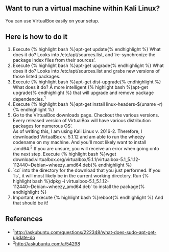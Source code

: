 <!-- title:VirtualBox on Kali-Linux -->

<h2 class="section-heading">Want to run a virtual machine within Kali Linux?</h2>

<p>You can use VirtualBox easily on your setup.</p>

<h2 class="section-heading">Here is how to do it</h2>

<ol>
	<li>Execute {% highlight bash %}apt-get update{% endhighlight %} What does it do? Looks into /etc/apt/sources.list, and ‘re-synchronize the package index files from their sources’.</li>
	<li>Execute {% highlight bash %}apt-get upgrade{% endhighlight %} What does it do? Looks into /etc/apt/sources.list and grabs new versions of those listed packages.</li>
	<li>Execute {% highlight bash %}apt-get dist-upgrade{% endhighlight %} What does it do? A more intelligent {% highlight bash %}apt-get upgrade{% endhighlight %} that will upgrade and remove package dependencies.<sup>1</sup></li>
	<li>Execute {% highlight bash %}apt-get install linux-headers-$(uname -r){% endhighlight %}</li>
	<li>Go to the VirtualBox downloads page. Checkout the various versions.  Every released version of VirtualBox will have various distribution packages for numerous OS’. <br>As of writing this, I am using Kali Linux v. 2016-2. Therefore, I downloaded VirtualBox v. 5.1.12 and am able to run the wheezy codename on my machine. And you'll most likely want to install .amd64.<sup>2</sup> If you are unsure, you will receive an error when going onto the next step. Execute {% highlight bash %}wget download.virtualbox.org/virtualbox/5.1.1/virtualbox-5.1_5.1.12-112440~Debian~wheezy_amd64.deb{% endhighlight %} 
	</li>
	<li>`cd` into the directory for the download that you just performed.  If you `ls`, it will most likely be in the current working directory. Run  {% highlight bash %}dpkg -i virtualbox-5.1_5.1.12-112440~Debian~wheezy_amd64.deb` to install the package{% endhighlight %}</li>
	<li>Important, execute {% highlight bash %}reboot{% endhighlight %} And that should be it! </li>
</ol>

<h2 class="section-heading">References</h2>
<ul>
	<li>
		<sup>1</sup><a href="http://askubuntu.com/questions/222348/what-does-sudo-apt-get-update-do">http://askubuntu.com/questions/222348/what-does-sudo-apt-get-update-do</a>
	</li>
	<li>
		<sup>2</sup><a href="http://askubuntu.com/a/54298">http://askubuntu.com/a/54298</a>
	</li>
</ul>
